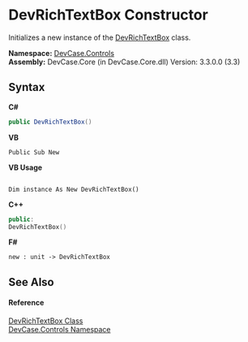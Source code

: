 # DevRichTextBox Constructor 
 

Initializes a new instance of the <a href="T_DevCase_Controls_DevRichTextBox">DevRichTextBox</a> class.

**Namespace:**&nbsp;<a href="N_DevCase_Controls">DevCase.Controls</a><br />**Assembly:**&nbsp;DevCase.Core (in DevCase.Core.dll) Version: 3.3.0.0 (3.3)

## Syntax

**C#**<br />
``` C#
public DevRichTextBox()
```

**VB**<br />
``` VB
Public Sub New
```

**VB Usage**<br />
``` VB Usage

Dim instance As New DevRichTextBox()
```

**C++**<br />
``` C++
public:
DevRichTextBox()
```

**F#**<br />
``` F#
new : unit -> DevRichTextBox
```


## See Also


#### Reference
<a href="T_DevCase_Controls_DevRichTextBox">DevRichTextBox Class</a><br /><a href="N_DevCase_Controls">DevCase.Controls Namespace</a><br />